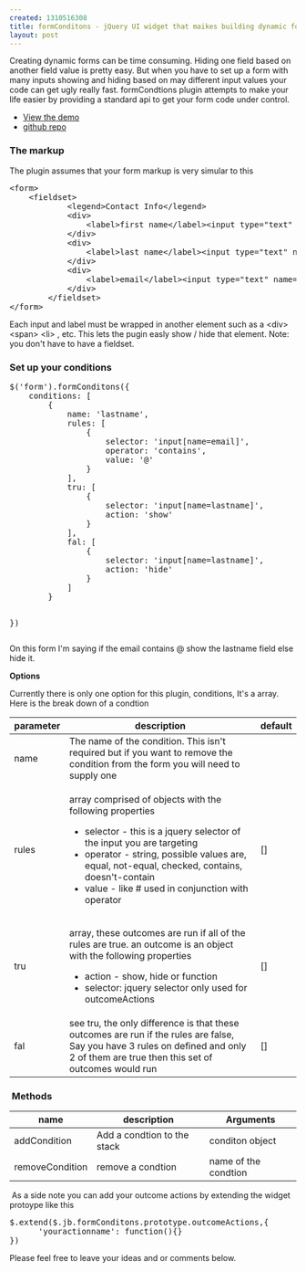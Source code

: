 ```yaml
--- 
created: 1310516308
title: formConditons - jQuery UI widget that maikes building dynamic forms easier
layout: post
---
```

<p>Creating  dynamic forms can be time consuming. Hiding one field based on another  field value is pretty easy. But when you have to set up a form with many  inputs showing and hiding based on may different input values your code  can get ugly really fast. formCondtions plugin attempts to make your  life easier by providing a standard api to get your form code under  control.</p>
<!--break-->
<ul>
    <li><a href="/dev/project/formconditions/index.htm">View the demo</a></li>
    <li><a target="_blank" href="https://github.com/jebaird/formConditons">github repo</a></li>
</ul>
<h3>The markup</h3>
<p>The plugin assumes that your form markup is very simular to this</p>
<pre class="brush: html">
&lt;form&gt;
	&lt;fieldset&gt;
            &lt;legend&gt;Contact Info&lt;/legend&gt;
            &lt;div&gt;
                &lt;label&gt;first name&lt;/label&gt;&lt;input type=&quot;text&quot; name=&quot;firstname&quot;&gt;
            &lt;/div&gt;
            &lt;div&gt;
                &lt;label&gt;last name&lt;/label&gt;&lt;input type=&quot;text&quot; name=&quot;lastname&quot;&gt;
            &lt;/div&gt;
            &lt;div&gt;
                &lt;label&gt;email&lt;/label&gt;&lt;input type=&quot;text&quot; name=&quot;email&quot;&gt;
            &lt;/div&gt;
        &lt;/fieldset&gt;
&lt;/form&gt;
</pre>
<p>Each input and label must be wrapped in another element such as a &lt;div&gt; &lt;span&gt; &lt;li&gt; , etc. This lets the pugin easly show / hide that element. Note: you don't have to have a fieldset.</p>
<h3>Set up your conditions</h3>
<pre class="brush: js">
$('form').formConditons({
    conditions: [
        {
            name: 'lastname',
            rules: [
                {
                    selector: 'input[name=email]',
                    operator: 'contains',
                    value: '@'
                }
            ],
            tru: [
                {
                    selector: 'input[name=lastname]',
                    action: 'show'
                }
            ],
            fal: [
                {
                    selector: 'input[name=lastname]',
                    action: 'hide'
                }
            ]
        }
       
})
</pre>
<p>On this form I'm saying if the email contains @ show the lastname field else hide it.</p>
<p><strong>Options</strong></p>
<p>Currently there is only one option for this plugin, conditions, It's a array. Here is the break down of a condtion</p>
<table width="600" cellspacing="0" cellpadding="0" border="0">
    <thead>
        <tr>
            <th scope="col">parameter</th>
            <th scope="col">description</th>
            <th scope="col">default</th>
        </tr>
    </thead>
    <tbody>
        <tr>
            <td>name</td>
            <td>The name of the condition. This isn't required but if you want to remove the condition from the form you will need to supply one</td>
            <td>&nbsp;</td>
        </tr>
        <tr>
            <td>rules</td>
            <td>
            <p>array comprised of objects with the following properties</p>
            <ul>
                <li>selector - this is a jquery selector of the input you are targeting</li>
                <li>operator - string, possible values are, equal, not-equal, checked, contains, doesn't-contain</li>
                <li>value - like # used in conjunction with operator</li>
            </ul>
            </td>
            <td>[]</td>
        </tr>
        <tr>
            <td>tru</td>
            <td>
            <p>array, these outcomes are run if all of the rules are true. an outcome is an object with the following properties</p>
            <ul>
                <li>action - show, hide or function</li>
                <li>selector: jquery selector only used for outcomeActions</li>
            </ul>
            </td>
            <td>[]</td>
        </tr>
        <tr>
            <td>fal</td>
            <td>see tru, the only difference is that these outcomes are run if the rules are false, Say you have 3 rules on defined and only 2 of them are true then this set of outcomes would run</td>
            <td>[]</td>
        </tr>
    </tbody>
</table>
<h3>&nbsp;Methods</h3>
<table width="600" cellspacing="0" cellpadding="0" border="0">
    <thead>
        <tr>
            <th scope="col">name</th>
            <th scope="col">description</th>
            <th scope="col">Arguments</th>
        </tr>
    </thead>
    <tbody>
        <tr>
            <td>addCondition</td>
            <td>Add a condtion to the stack</td>
            <td>conditon object</td>
        </tr>
        <tr>
            <td>removeCondition</td>
            <td>remove a condtion</td>
            <td>name of the condtion</td>
        </tr>
    </tbody>
</table>
<p>&nbsp;As a side note you can add your outcome actions by extending the widget protoype like this</p>
<pre class="brush: js">
$.extend($.jb.formConditons.prototype.outcomeActions,{
      'youractionname': function(){}
})
</pre>
<p>Please feel free to leave your ideas and or comments below.</p>
